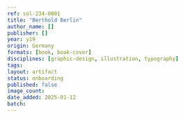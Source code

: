 ```yaml
---
ref: sol-234-0001
title: "Berthold Berlin"
author_name: []
publisher: []
year: y19
origin: Germany
formats: [book, book-cover]
disciplines: [graphic-design, illustration, typography]
tags:
layout: artifact
status: onboarding
published: false
image_count:
date_added: 2025-01-12
batch:
---
```

